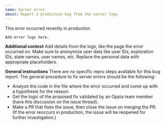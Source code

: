 ```yaml
---
name: Server error
about: Report a production bug from the server logs
---
```

<!--
  - Before filing a new issue, please do a quick search to check that it hasn't
  - already been filed on the [issue tracker](https://github.com/oppia/oppia/issues)._
  -->

This error occurred recently in production

```
Add error logs here.
```

**Additional context** Add details from the logs, like the page the error occurred on. Make sure to anonymize user data like user IDs, exploration IDs, state names, user names, etc. Replace the personal data with appropriate placeholders.

**General instructions**
There are no specific repro steps available for this bug report. The general procedure to fix server errors should be the following:

* Analyze the code in the file where the error occurred and come up with a hypothesis for the reason.
* Get the logic of the proposed fix validated by an Oppia team member (have this discussion on the issue thread).
* Make a PR that fixes the issue, then close the issue on merging the PR. (If the error reoccurs in production, the issue will be reopened for further investigation.)
